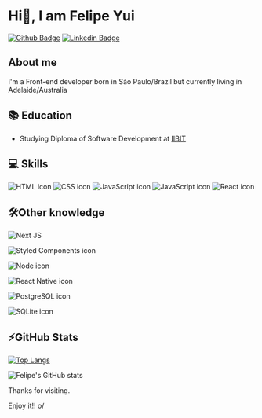# Hi👋, I am Felipe Yui

[![Github Badge](https://img.shields.io/badge/-Github-000?style=flat-square&logo=Github&logoColor=white&link=https://github.com/felipekejo)](https://github.com/felipekejo)
[![Linkedin Badge](https://img.shields.io/badge/-LinkedIn-blue?style=flat-square&logo=Linkedin&logoColor=white&link=https://www.linkedin.com/in/felipe-yui/)](https://www.linkedin.com/in/felipe-yui/)


## About me

I'm a Front-end developer born in São Paulo/Brazil but currently living in Adelaide/Australia

## 📚 Education

- Studying Diploma of Software Development at [IIBIT](https://www.iibit.edu.au/)



## 💻 Skills

![HTML icon](https://img.shields.io/badge/HTML5-E34F26?style=for-the-badge&logo=html5&logoColor=white)
![CSS icon](https://img.shields.io/badge/CSS3-1572B6?style=for-the-badge&logo=css3&logoColor=white)
![JavaScript icon](https://img.shields.io/badge/JavaScript-F7DF1E?style=for-the-badge&logo=javascript&logoColor=white)
![JavaScript icon](https://img.shields.io/badge/TypeScript-007ACC?style=for-the-badge&logo=typescript&logoColor=white)
![React icon](https://img.shields.io/badge/React-20232A?style=for-the-badge&logo=react&logoColor=61DAFB)


## 🛠️Other knowledge

![Next JS](https://img.shields.io/badge/Next-black?style=for-the-badge&logo=next.js&logoColor=white)

![Styled Components icon](https://img.shields.io/badge/styled--components-DB7093?style=for-the-badge&logo=styled-components&logoColor=white)

![Node icon](https://img.shields.io/badge/Node.js-43853D?style=for-the-badge&logo=node.js&logoColor=white)

![React Native icon](https://img.shields.io/badge/React_Native-20232A?style=for-the-badge&logo=react&logoColor=61DAFB)

![PostgreSQL icon](https://img.shields.io/badge/PostgreSQL-316192?style=for-the-badge&logo=postgresql&logoColor=white)

![SQLite icon](https://img.shields.io/badge/SQLite-07405E?style=for-the-badge&logo=sqlite&logoColor=white)


## ⚡GitHub Stats

[![Top Langs](https://github-readme-stats.vercel.app/api/top-langs/?username=felipekejo&layout=compact&theme=dark)](https://github.com/felipekejo/github-readme-stats)

![Felipe's GitHub stats](https://github-readme-stats.vercel.app/api?username=felipekejo&show_icons=true&theme=dark)


Thanks for visiting.

Enjoy it!! o/
<!--
**felipekejo/felipekejo** is a ✨ _special_ ✨ repository because its `README.md` (this file) appears on your GitHub profile.

Here are some ideas to get you started:

- 🔭 I’m currently working on ...
- 🌱 I’m currently learning ...
- 👯 I’m looking to collaborate on ...
- 🤔 I’m looking for help with ...
- 💬 Ask me about ...
- 📫 How to reach me: ...
- 😄 Pronouns: ...
- ⚡ Fun fact: ...
-->
